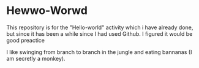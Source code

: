 # Hewwo-Worwd
This repository is for the "Hello-world" activity which i have already done, but since it has been a while since I had used Github. I figured it would be good preactice

I like swinging from branch to branch in the jungle and eating bannanas (I am secretly a monkey).
